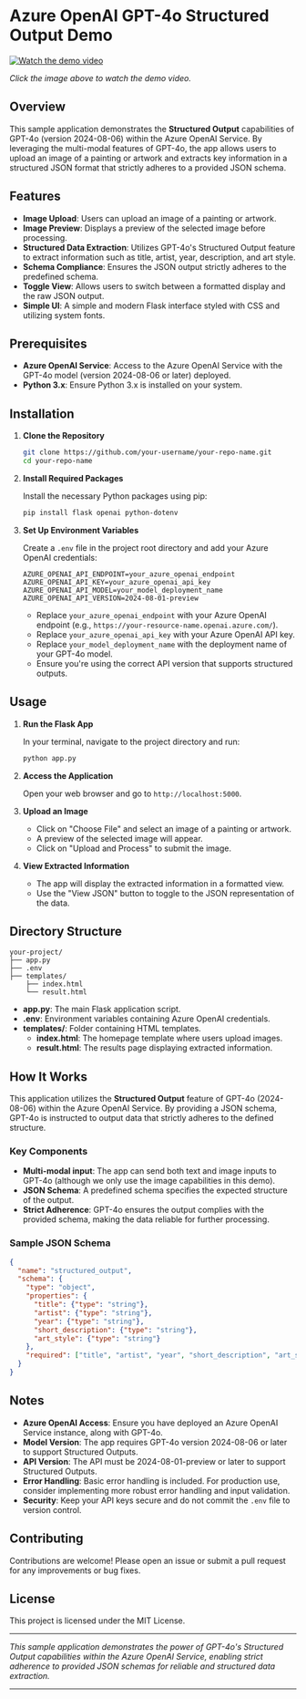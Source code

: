 # Azure OpenAI GPT-4o Structured Output Demo

[![Watch the demo video](https://img.youtube.com/vi/hjItbqEOO-4/0.jpg)](https://www.youtube.com/watch?v=hjItbqEOO-4)

*Click the image above to watch the demo video.*

## Overview

This sample application demonstrates the **Structured Output** capabilities of GPT-4o (version 2024-08-06) within the Azure OpenAI Service. By leveraging the multi-modal features of GPT-4o, the app allows users to upload an image of a painting or artwork and extracts key information in a structured JSON format that strictly adheres to a provided JSON schema.

## Features

- **Image Upload**: Users can upload an image of a painting or artwork.
- **Image Preview**: Displays a preview of the selected image before processing.
- **Structured Data Extraction**: Utilizes GPT-4o's Structured Output feature to extract information such as title, artist, year, description, and art style.
- **Schema Compliance**: Ensures the JSON output strictly adheres to the predefined schema.
- **Toggle View**: Allows users to switch between a formatted display and the raw JSON output.
- **Simple UI**: A simple and modern Flask interface styled with CSS and utilizing system fonts.

## Prerequisites

- **Azure OpenAI Service**: Access to the Azure OpenAI Service with the GPT-4o model (version 2024-08-06 or later) deployed.
- **Python 3.x**: Ensure Python 3.x is installed on your system.

## Installation

1. **Clone the Repository**

   ```bash
   git clone https://github.com/your-username/your-repo-name.git
   cd your-repo-name
   ```

2. **Install Required Packages**

   Install the necessary Python packages using pip:

   ```bash
   pip install flask openai python-dotenv
   ```

3. **Set Up Environment Variables**

   Create a `.env` file in the project root directory and add your Azure OpenAI credentials:

   ```env
   AZURE_OPENAI_API_ENDPOINT=your_azure_openai_endpoint
   AZURE_OPENAI_API_KEY=your_azure_openai_api_key
   AZURE_OPENAI_API_MODEL=your_model_deployment_name
   AZURE_OPENAI_API_VERSION=2024-08-01-preview
   ```

   - Replace `your_azure_openai_endpoint` with your Azure OpenAI endpoint (e.g., `https://your-resource-name.openai.azure.com/`).
   - Replace `your_azure_openai_api_key` with your Azure OpenAI API key.
   - Replace `your_model_deployment_name` with the deployment name of your GPT-4o model.
   - Ensure you're using the correct API version that supports structured outputs.

## Usage

1. **Run the Flask App**

   In your terminal, navigate to the project directory and run:

   ```bash
   python app.py
   ```

2. **Access the Application**

   Open your web browser and go to `http://localhost:5000`.

3. **Upload an Image**

   - Click on "Choose File" and select an image of a painting or artwork.
   - A preview of the selected image will appear.
   - Click on "Upload and Process" to submit the image.

4. **View Extracted Information**

   - The app will display the extracted information in a formatted view.
   - Use the "View JSON" button to toggle to the JSON representation of the data.

## Directory Structure

```
your-project/
├── app.py
├── .env
├── templates/
    ├── index.html
    └── result.html
```

- **app.py**: The main Flask application script.
- **.env**: Environment variables containing Azure OpenAI credentials.
- **templates/**: Folder containing HTML templates.
  - **index.html**: The homepage template where users upload images.
  - **result.html**: The results page displaying extracted information.

## How It Works

This application utilizes the **Structured Output** feature of GPT-4o (2024-08-06) within the Azure OpenAI Service. By providing a JSON schema, GPT-4o is instructed to output data that strictly adheres to the defined structure.

### Key Components

- **Multi-modal input**: The app can send both text and image inputs to GPT-4o (although we only use the image capabilities in this demo).
- **JSON Schema**: A predefined schema specifies the expected structure of the output.
- **Strict Adherence**: GPT-4o ensures the output complies with the provided schema, making the data reliable for further processing.

### Sample JSON Schema

```json
{
  "name": "structured_output",
  "schema": {
    "type": "object",
    "properties": {
      "title": {"type": "string"},
      "artist": {"type": "string"},
      "year": {"type": "string"},
      "short_description": {"type": "string"},
      "art_style": {"type": "string"}
    },
    "required": ["title", "artist", "year", "short_description", "art_style"]
  }
}
```

## Notes

- **Azure OpenAI Access**: Ensure you have deployed an Azure OpenAI Service instance, along with GPT-4o.
- **Model Version**: The app requires GPT-4o version 2024-08-06 or later to support Structured Outputs.
- **API Version**: The API must be 2024-08-01-preview or later to support Structured Outputs.
- **Error Handling**: Basic error handling is included. For production use, consider implementing more robust error handling and input validation.
- **Security**: Keep your API keys secure and do not commit the `.env` file to version control.

## Contributing

Contributions are welcome! Please open an issue or submit a pull request for any improvements or bug fixes.

## License

This project is licensed under the MIT License.

---

*This sample application demonstrates the power of GPT-4o's Structured Output capabilities within the Azure OpenAI Service, enabling strict adherence to provided JSON schemas for reliable and structured data extraction.*

---
